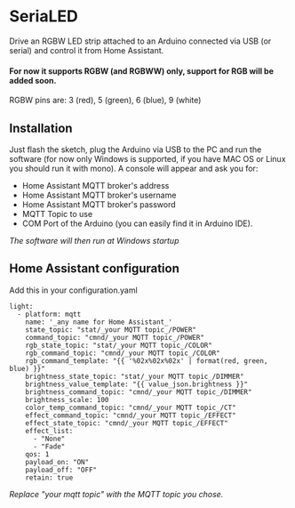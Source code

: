 # SeriaLED
Drive an RGBW LED strip attached to an Arduino connected via USB (or serial) and control it from Home Assistant.
#### For now it supports RGBW (and RGBWW) only, support for RGB will be added soon.

RGBW pins are: 3 (red), 5 (green), 6 (blue), 9 (white)

## Installation
Just flash the sketch, plug the Arduino via USB to the PC and run the software (for now only Windows is supported, if you have MAC OS or Linux you should run it with mono).
A console will appear and ask you for:
- Home Assistant MQTT broker's address
- Home Assistant MQTT broker's username
- Home Assistant MQTT broker's password
- MQTT Topic to use
- COM Port of the Arduino (you can easily find it in Arduino IDE).

_The software will then run at Windows startup_

## Home Assistant configuration
Add this in your configuration.yaml
```
light:
  - platform: mqtt
    name: '_any name for Home Assistant_'
    state_topic: "stat/_your MQTT topic_/POWER"
    command_topic: "cmnd/_your MQTT topic_/POWER"
    rgb_state_topic: "stat/_your MQTT topic_/COLOR"
    rgb_command_topic: "cmnd/_your MQTT topic_/COLOR"
    rgb_command_template: "{{ '%02x%02x%02x' | format(red, green, blue) }}"
    brightness_state_topic: "stat/_your MQTT topic_/DIMMER"
    brightness_value_template: "{{ value_json.brightness }}"
    brightness_command_topic: "cmnd/_your MQTT topic_/DIMMER"
    brightness_scale: 100
    color_temp_command_topic: "cmnd/_your MQTT topic_/CT"
    effect_command_topic: "cmnd/_your MQTT topic_/EFFECT"
    effect_state_topic: "cmnd/_your MQTT topic_/EFFECT"
    effect_list:
      - "None"
      - "Fade"
    qos: 1
    payload_on: "ON"
    payload_off: "OFF"
    retain: true
```
_Replace "_your mqtt topic_" with the MQTT topic you chose._
